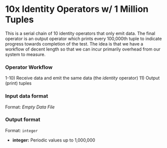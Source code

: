 # 10x Identity Operators w/ 1 Million Tuples
This is a serial chain of 10 identity operators that only emit data. The final 
operator is an output operator which prints every 100,000th tuple to indicate 
progress towards completion of the test.  The idea is that we have a workflow 
of decent length so that we can incur primarily overhead from our system to 
measure.

### Operator Workflow
  1-10) Receive data and emit the same data (the *identity* operator)
  11) Output (print) tuples

### Input data format
Format: *Empty Data File*

### Output format
Format: ```integer```
  * **integer:** Periodic values up to 1,000,000
